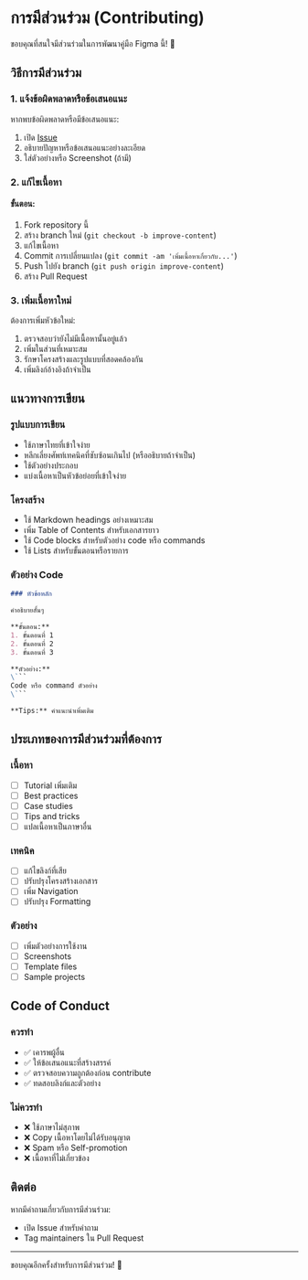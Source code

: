 # การมีส่วนร่วม (Contributing)

ขอบคุณที่สนใจมีส่วนร่วมในการพัฒนาคู่มือ Figma นี้! 🎉

## วิธีการมีส่วนร่วม

### 1. แจ้งข้อผิดพลาดหรือข้อเสนอแนะ

หากพบข้อผิดพลาดหรือมีข้อเสนอแนะ:
1. เปิด [Issue](../../issues/new)
2. อธิบายปัญหาหรือข้อเสนอแนะอย่างละเอียด
3. ใส่ตัวอย่างหรือ Screenshot (ถ้ามี)

### 2. แก้ไขเนื้อหา

#### ขั้นตอน:
1. Fork repository นี้
2. สร้าง branch ใหม่ (`git checkout -b improve-content`)
3. แก้ไขเนื้อหา
4. Commit การเปลี่ยนแปลง (`git commit -am 'เพิ่มเนื้อหาเกี่ยวกับ...'`)
5. Push ไปยัง branch (`git push origin improve-content`)
6. สร้าง Pull Request

### 3. เพิ่มเนื้อหาใหม่

ต้องการเพิ่มหัวข้อใหม่:
1. ตรวจสอบว่ายังไม่มีเนื้อหานั้นอยู่แล้ว
2. เพิ่มในส่วนที่เหมาะสม
3. รักษาโครงสร้างและรูปแบบที่สอดคล้องกัน
4. เพิ่มลิงก์อ้างอิงถ้าจำเป็น

## แนวทางการเขียน

### รูปแบบการเขียน
- ใช้ภาษาไทยที่เข้าใจง่าย
- หลีกเลี่ยงศัพท์เทคนิคที่ซับซ้อนเกินไป (หรืออธิบายถ้าจำเป็น)
- ใช้ตัวอย่างประกอบ
- แบ่งเนื้อหาเป็นหัวข้อย่อยที่เข้าใจง่าย

### โครงสร้าง
- ใช้ Markdown headings อย่างเหมาะสม
- เพิ่ม Table of Contents สำหรับเอกสารยาว
- ใช้ Code blocks สำหรับตัวอย่าง code หรือ commands
- ใช้ Lists สำหรับขั้นตอนหรือรายการ

### ตัวอย่าง Code
```markdown
### หัวข้อหลัก

คำอธิบายสั้นๆ

**ขั้นตอน:**
1. ขั้นตอนที่ 1
2. ขั้นตอนที่ 2
3. ขั้นตอนที่ 3

**ตัวอย่าง:**
\```
Code หรือ command ตัวอย่าง
\```

**Tips:** คำแนะนำเพิ่มเติม
```

## ประเภทของการมีส่วนร่วมที่ต้องการ

### เนื้อหา
- [ ] Tutorial เพิ่มเติม
- [ ] Best practices
- [ ] Case studies
- [ ] Tips and tricks
- [ ] แปลเนื้อหาเป็นภาษาอื่น

### เทคนิค
- [ ] แก้ไขลิงก์ที่เสีย
- [ ] ปรับปรุงโครงสร้างเอกสาร
- [ ] เพิ่ม Navigation
- [ ] ปรับปรุง Formatting

### ตัวอย่าง
- [ ] เพิ่มตัวอย่างการใช้งาน
- [ ] Screenshots
- [ ] Template files
- [ ] Sample projects

## Code of Conduct

### ควรทำ
- ✅ เคารพผู้อื่น
- ✅ ให้ข้อเสนอแนะที่สร้างสรรค์
- ✅ ตรวจสอบความถูกต้องก่อน contribute
- ✅ ทดสอบลิงก์และตัวอย่าง

### ไม่ควรทำ
- ❌ ใช้ภาษาไม่สุภาพ
- ❌ Copy เนื้อหาโดยไม่ได้รับอนุญาต
- ❌ Spam หรือ Self-promotion
- ❌ เนื้อหาที่ไม่เกี่ยวข้อง

## ติดต่อ

หากมีคำถามเกี่ยวกับการมีส่วนร่วม:
- เปิด Issue สำหรับคำถาม
- Tag maintainers ใน Pull Request

---

ขอบคุณอีกครั้งสำหรับการมีส่วนร่วม! 🙏
